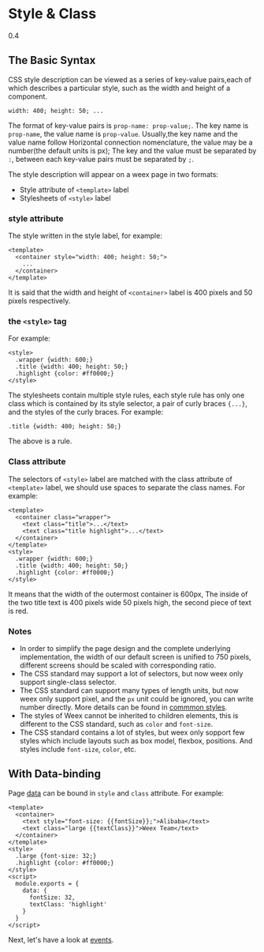 # Style & Class
<span class="weex-version">0.4</span>

## The Basic Syntax

CSS style description can be viewed as a series of key-value pairs,each of which describes a particular style, such as the width and height of a component.

```
width: 400; height: 50; ...
```

The format of key-value pairs is `prop-name: prop-value;`. The key name is `prop-name`, the value name is `prop-value`.  Usually,the key name and the value name follow Horizontal connection nomenclature, the value may be a number(the default units is px); The key and the value must be separated by `:`, between each key-value pairs must be separated by `;`.

The style description will appear on a weex page in two formats:

* Style attribute of `<template>` label
* Stylesheets of `<style>` label

### style attribute

The style written in the style label, for example:

```
<template>
  <container style="width: 400; height: 50;">
    ...
  </container>
</template>
```

It is said that the width and height of `<container>` label is 400 pixels and 50 pixels respectively.

### the `<style>` tag

For example:

```
<style>
  .wrapper {width: 600;}
  .title {width: 400; height: 50;}
  .highlight {color: #ff0000;}
</style>
```

The stylesheets contain multiple style rules, each style rule has only one class which is contained by its style selector, a pair of curly braces `{...}`, and the styles of the curly braces. For example:

```
.title {width: 400; height: 50;}
```

The above is a rule.

### Class attribute

The selectors of `<style>` label are matched with the class attribute of `<template>` label, we should use spaces to separate the class names. For example:

```
<template>
  <container class="wrapper">
    <text class="title">...</text>
    <text class="title highlight">...</text>
  </container>
</template>
<style>
  .wrapper {width: 600;}
  .title {width: 400; height: 50;}
  .highlight {color: #ff0000;}
</style>
```

It means that the width of the outermost container is 600px, The inside of the two title text is 400 pixels wide 50 pixels high, the second piece of text is red.

### Notes

* In order to simplify the page design and the complete underlying implementation, the width of our default screen is unified to 750 pixels, different screens should be scaled with corresponding ratio.
* The CSS standard may support a lot of selectors, but now weex only support single-class selector.
* The CSS standard can support many types of length units, but now weex only support pixel, and the `px` unit could be ignored, you can write number directly. More details can be found in [commmon styles](../references/common-style.md).
* The styles of Weex cannot be inherited to children elements, this is different to the CSS standard, such as `color` and `font-size`.
* The CSS standard contains a lot of styles, but weex only sopport few styles which include layouts such as box model, flexbox, positions. And styles include `font-size`, `color`, etc.

## With Data-binding

Page [data](./data-binding.md) can be bound in `style` and `class` attribute. For example:

```
<template>
  <container>
    <text style="font-size: {{fontSize}};">Alibaba</text>
    <text class="large {{textClass}}">Weex Team</text>
  </container>
</template>
<style>
  .large {font-size: 32;}
  .highlight {color: #ff0000;}
</style>
<script>
  module.exports = {
    data: {
      fontSize: 32,
      textClass: 'highlight'
    }
  }
</script>
```

Next, let's have a look at [events](./events.md).
